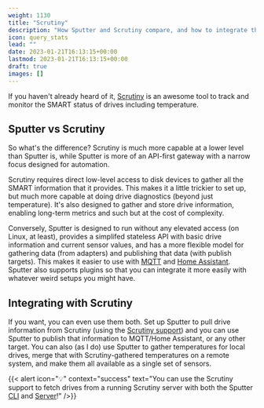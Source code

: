 ```yaml
---
weight: 1130
title: "Scrutiny"
description: "How Sputter and Scrutiny compare, and how to integrate them."
icon: query_stats
lead: ""
date: 2023-01-21T16:13:15+00:00
lastmod: 2023-01-21T16:13:15+00:00
draft: true
images: []
---
```


If you haven't already heard of it, [Scrutiny](https://github.com/AnalogJ/scrutiny) is an awesome tool to track and monitor the SMART status of drives including temperature.

## Sputter vs Scrutiny

So what's the difference? Scrutiny is much more capable at a lower level than Sputter is, while Sputter is more of an API-first gateway with a narrow focus designed for automation. 

Scrutiny requires direct low-level access to disk devices to gather all the SMART information that it provides. This makes it a little trickier to set up, but much more capable at doing drive diagnostics (beyond just temperature). It's also designed to gather and store drive information, enabling long-term metrics and such but at the cost of complexity.

Conversely, Sputter is designed to run without any elevated access (on Linux, at least), provides a simplifed stateless API with basic drive information and current sensor values, and has a more flexible model for gathering data (from adapters) and publishing that data (with publish targets). This makes it easier to use with [MQTT](./server/configuration.md#mqtt) and [Home Assistant](./server/home-assistant/). Sputter also supports plugins so that you can integrate it more easily with whatever weird setups you might have.

## Integrating with Scrutiny

If you want, you can even use them both. Set up Sputter to pull drive information from Scrutiny (using the [Scrutiny support](./server/configuration.md#scrutiny-support)) and you can use Sputter to publish that information to MQTT/Home Assistant, or any other target. You can also (as I do) use Sputter to gather temperatures for local drives, merge that with Scrutiny-gathered temperatures on a remote system, and make them all available as a single set of sensors.

{{< alert icon="💡" context="success" text="You can use the Scrutiny support to fetch drives from a running Scrutiny server with both the Sputter [CLI](../command-line.md) and [Server](../server/)!" />}}